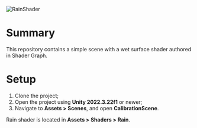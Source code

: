 ![RainShader](https://github.com/radishface/Rain-Shader/assets/1553981/d12e0214-c976-4c79-8772-8d60a8363930)

# Summary
This repository contains a simple scene with a wet surface shader authored in Shader Graph.

# Setup
1. Clone the project;
2. Open the project using **Unity 2022.3.22f1** or newer;
3. Navigate to **Assets > Scenes**, and open **CalibrationScene**.

Rain shader is located in **Assets > Shaders > Rain**.
